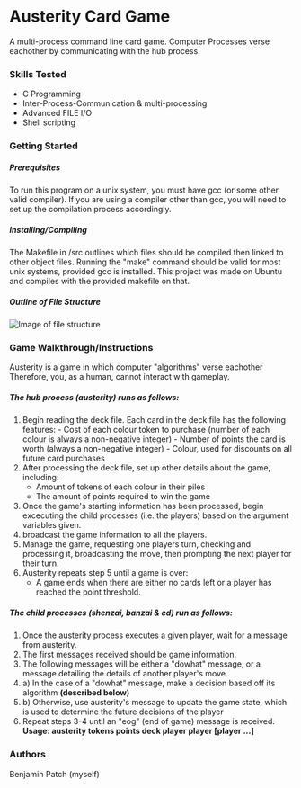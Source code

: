 # Austerity Card Game
A multi-process command line card game. Computer Processes verse eachother by communicating with the hub process.

### Skills Tested
- C Programming
- Inter-Process-Communication & multi-processing
- Advanced FILE I/O
- Shell scripting
### Getting Started
##### Prerequisites
To run this program on a unix system, you must have gcc (or some other valid compiler). If you are using a compiler other than gcc, you will need to set up the compilation process accordingly.
##### Installing/Compiling
The Makefile in /src outlines which files should be compiled then linked to other object files. Running the "make" command should be valid for most unix systems, provided gcc is installed. This project was made on Ubuntu and compiles with the provided makefile on that.
##### Outline of File Structure
![Image of file structure](https://i.imgur.com/IKX048a.png)
### Game Walkthrough/Instructions
Austerity is a game in which computer "algorithms" verse eachother  Therefore, you, as a human, cannot interact with gameplay.
##### The hub process (austerity) runs as follows:
1. Begin reading the deck file.
    Each card in the deck file has the following features:
        - Cost of each colour token to purchase (number of each colour is always a non-negative integer)
        - Number of points the card is worth (always a non-negative integer)
        - Colour, used for discounts on all future card purchases
2. After processing the deck file, set up other details about the game, including:
    - Amount of tokens of each colour in their piles
    - The amount of points required to win the game
3. Once the game's starting information has been processed, begin excecuting the child processes (i.e. the players) based on the argument variables given.
4. broadcast the game information to all the players.
5. Manage the game, requesting one players turn, checking and processing it, broadcasting the move, then prompting the next player for their turn.
6. Austerity repeats step 5 until a game is over:
    - A game ends when there are either no cards left or a player has reached the point threshold.
##### The child processes (shenzai, banzai & ed) run as follows:
1. Once the austerity process executes a given player, wait for a message from austerity.
2. The first messages received should be game information.
3. The following messages will be either a "dowhat" message, or a message detailing the details of another player's move.
4. a) In the case of a "dowhat" message, make a decision based off its algorithm **(described below)**
4. b) Otherwise, use austerity's message to update the game state, which is used to determine the future decisions of the player
5. Repeat steps 3-4 until an "eog" (end of game) message is received.
**Usage: austerity tokens points deck player player [player ...]**
### Authors
Benjamin Patch (myself)








